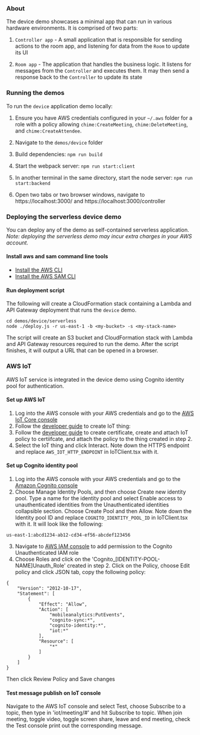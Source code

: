 ### About

The device demo showcases a minimal app that can run in various hardware environments. It is comprised of two parts:

1. `Controller app` - A small application that is responsible for sending actions to the room app, and listening for data from the `Room` to update its UI

2. `Room app` - The application that handles the business logic. It listens for messages from the `Controller` and executes them. It may then send a response back to the `Controller` to update its state

### Running the demos

To run the `device` application demo locally:

1. Ensure you have AWS credentials configured in your `~/.aws` folder for a role with a policy allowing `chime:CreateMeeting`, `chime:DeleteMeeting`, and `chime:CreateAttendee`.

2. Navigate to the `demos/device` folder

3. Build dependencies: `npm run build`

4. Start the webpack server: `npm run start:client`

5. In another terminal in the same directory, start the node server: `npm run start:backend`

6. Open two tabs or two browser windows, navigate to https://localhost:3000/ and https://localhost:3000/controller

### Deploying the serverless device demo

You can deploy any of the demo as self-contained serverless application.
*Note: deploying the serverless demo may incur extra charges in your AWS account.*

#### Install aws and sam command line tools

* [Install the AWS CLI](https://docs.aws.amazon.com/cli/latest/userguide/install-cliv1.html)
* [Install the AWS SAM CLI](https://docs.aws.amazon.com/serverless-application-model/latest/developerguide/serverless-sam-cli-install.html)

#### Run deployment script

The following will create a CloudFormation stack containing a Lambda and
API Gateway deployment that runs the `device` demo.

```
cd demos/device/serverless
node ./deploy.js -r us-east-1 -b <my-bucket> -s <my-stack-name>
```

The script will create an S3 bucket and CloudFormation stack
with Lambda and API Gateway resources required to run the demo. After the script
finishes, it will output a URL that can be opened in a browser.

### AWS IoT

AWS IoT service is integrated in the device demo using Cognito identity pool for authentication.

#### Set up AWS IoT

1. Log into the AWS console with your AWS credentials and go to the [AWS IoT Core console](https://us-east-1.console.aws.amazon.com/iot/home?region=us-east-1)
2. Follow the [developer guide](https://docs.aws.amazon.com/iot/latest/developerguide/create-aws-thing.html) to create IoT thing: 
3. Follow the [developer guide](https://docs.aws.amazon.com/iot/latest/developerguide/register-device.html) to create certificate, create and attach IoT policy to certiifcate, and attach the policy to the thing created in step 2.
4. Select the IoT thing and click Interact. Note down the HTTPS endpoint and replace `AWS_IOT_HTTP_ENDPOINT` in IoTClient.tsx with it.

#### Set up Cognito identity pool

1. Log into the AWS console with your AWS credentials and go to the [Amazon Cognito console](https://us-east-1.console.aws.amazon.com/cognito/home?region=us-east-1)
2. Choose Manage Identity Pools, and then choose Create new identity pool. Type a name for the identity pool and select Enable access to unauthenticated identities from the Unauthenticated identities collapsible section. Choose Create Pool and then Allow. Note down the Identity pool ID and replace `COGNITO_IDENTITY_POOL_ID` in IoTClient.tsx with it. It will look like the following:

```
us-east-1:abcd1234-ab12-cd34-ef56-abcdef123456
```

3. Navigate to [AWS IAM console](https://us-east-1.console.aws.amazon.com/iam/home?region=us-east-1) to add permission to the Cognito Unauthenticated IAM role
4. Choose Roles and click on the 'Cognito_[IDENTITY-POOL-NAME]Unauth_Role' created in step 2. Click on the Policy, choose Edit policy and click JSON tab, copy the following policy:

```
{
    "Version": "2012-10-17",
    "Statement": [
        {
            "Effect": "Allow",
            "Action": [
                "mobileanalytics:PutEvents",
                "cognito-sync:*",
                "cognito-identity:*",
                "iot:*"
            ],
            "Resource": [
                "*"
            ]
        }
    ]
}
```
Then click Review Policy and Save changes

#### Test message publish on IoT console

Navigate to the AWS IoT console and select Test, choose Subscribe to a topic, then type in 'iot/meeting/#' and hit Subscribe to topic. When join meeting, toggle video, toggle screen share, leave and end meeting, check the Test console print out the corresponding message.
